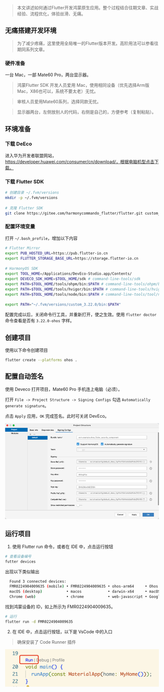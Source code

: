 > 本文讲述如何通过Flutter开发鸿蒙原生应用。整个过程结合往期文章、实战经验、流程优化，体验丝滑、无痛。

## 无痛搭建开发环境

> 为了减少疼痛，这里使用全局唯一的Flutter版本开发。高阶用法可以参看往期同系列文章。

### 硬件准备

一台 Mac，一部 Mate60 Pro，两台显示器。

> 鸿蒙Flutter SDK 开发人员爱用 Mac，使用相同设备（优先选择Arm版Mac，X86也可以，系统不要太老）无忧。

> 审核人员爱用Mate60系列，选择同款无忧。

> 显示器两台，左侧放别人的代码，右侧是自己的，方便参考（复制粘贴）。

## 环境准备

### 下载 DeEco
进入华为开发者联盟网站，https://developer.huawei.com/consumer/cn/download/，根据电脑机型点击下载。

### 下载 Flutter SDK

```bash
# 创建目录 ~/.fvm/versions
mkdir -p ~/.fvm/versions

# 克隆 Flutter SDK
git clone https://gitee.com/harmonycommando_flutter/flutter.git custom_3.22.0
```
### 配置环境变量

打开 `~/.bash_profile`，增加以下内容

```bash
# Flutter Mirror
export PUB_HOSTED_URL=https://pub.flutter-io.cn
export FLUTTER_STORAGE_BASE_URL=https://storage.flutter-io.cn

# HarmonyOS SDK
export TOOL_HOME=/Applications/DevEco-Studio.app/Contents/
export DEVECO_SDK_HOME=$TOOL_HOME/sdk # command-line-tools/sdk
export PATH=$TOOL_HOME/tools/ohpm/bin:$PATH # command-line-tools/ohpm/bin
export PATH=$TOOL_HOME/tools/hvigor/bin:$PATH # command-line-tools/hvigor/bin
export PATH=$TOOL_HOME/tools/node/bin:$PATH # command-line-tools/tool/node/bin

export PATH="~/.fvm/versions/custom_3.22.0/bin:$PATH"
```

配置完成以后，关闭命令行工具，并重新打开，使之生效。使用 `flutter doctor` 命令查看是否有 `3.22.0-ohos` 字样。

## 创建项目

使用以下命令创建项目

```bash
flutter create --platforms ohos .
```

## 配置自动签名

使用 Deveco 打开项目，Mate60 Pro 手机连上电脑（必须）。

打开 `File -> Project Structure -> Signing Configs` 勾选 `Automatically generate signature`。

点击 `Apply` 应用，`OK` 完成签名。此时可关闭 DevEco。

![alt text](image-17.png)

## 运行项目

1. 使用 Flutter run 命令，或者在 IDE 中，点击运行按钮

```bash
# 查看设备编号
futter devices
```

出现以下类似输出

```bash
  Found 3 connected devices:
  FMR0224904009635 (mobile) • FMR0224904009635 • ohos-arm64     • Ohos OpenHarmony-5.0.1.115 (API 13)
  macOS (desktop)           • macos            • darwin-x64     • macOS 14.6.1 23G93 darwin-x64
  Chrome (web)              • chrome           • web-javascript • Google Chrome 131.0.6778.108
```

找到鸿蒙设备的 ID，如上所示为 FMR0224904009635。

```bash
# 运行
flutter run -d FMR0224904009635
```

2. 在 IDE 中，点击运行按钮，以下是 VsCode 中的入口

> 确保安装了 Code Runner 插件

![alt text](image-18.png)

